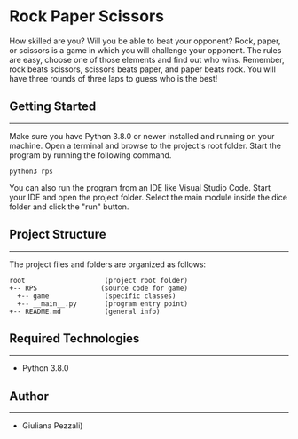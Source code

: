 # Rock Paper Scissors
How skilled are you? Will you be able to beat your opponent? Rock, paper, or scissors is a game in which you will challenge your opponent. The rules are easy, choose one of those elements and find out who wins.
Remember, rock beats scissors, scissors beats paper, and paper beats rock. You will have three rounds of three laps to guess who is the best!

## Getting Started
---
Make sure you have Python 3.8.0 or newer installed and running on your machine. Open a terminal and 
browse to the project's root folder. Start the program by running the following command.
```
python3 rps 
```
You can also run the program from an IDE like Visual Studio Code. Start your IDE and open the 
project folder. Select the main module inside the dice folder and click the "run" button.

## Project Structure
---
The project files and folders are organized as follows:
```
root                    (project root folder)
+-- RPS                (source code for game)
  +-- game              (specific classes)
  +-- __main__.py       (program entry point)
+-- README.md           (general info)
```

## Required Technologies
---
* Python 3.8.0

## Author
---
* Giuliana Pezzali)
